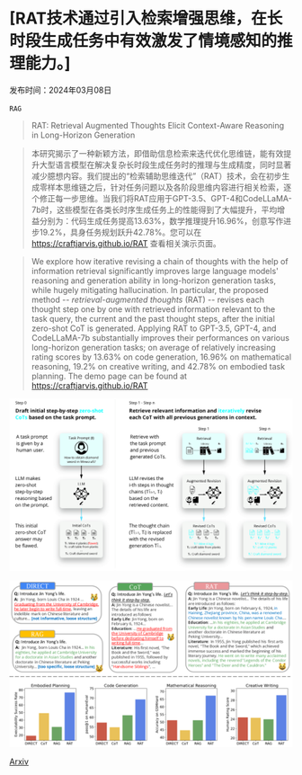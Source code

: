 # [RAT技术通过引入检索增强思维，在长时段生成任务中有效激发了情境感知的推理能力。]

发布时间：2024年03月08日

`RAG`

> RAT: Retrieval Augmented Thoughts Elicit Context-Aware Reasoning in Long-Horizon Generation

> 本研究揭示了一种新颖方法，即借助信息检索来迭代优化思维链，能有效提升大型语言模型在解决复杂长时段生成任务时的推理与生成精度，同时显著减少臆想内容。我们提出的“检索辅助思维迭代”（RAT）技术，会在初步生成零样本思维链之后，针对任务问题以及各阶段思维内容进行相关检索，逐个修正每一步思维。当我们将RAT应用于GPT-3.5、GPT-4和CodeLLaMA-7b时，这些模型在各类长时序生成任务上的性能得到了大幅提升，平均增益分别为：代码生成任务提高13.63%，数学推理提升16.96%，创意写作进步19.2%，具身任务规划跃升42.78%。您可以在 https://craftjarvis.github.io/RAT 查看相关演示页面。

> We explore how iterative revising a chain of thoughts with the help of information retrieval significantly improves large language models' reasoning and generation ability in long-horizon generation tasks, while hugely mitigating hallucination. In particular, the proposed method -- *retrieval-augmented thoughts* (RAT) -- revises each thought step one by one with retrieved information relevant to the task query, the current and the past thought steps, after the initial zero-shot CoT is generated. Applying RAT to GPT-3.5, GPT-4, and CodeLLaMA-7b substantially improves their performances on various long-horizon generation tasks; on average of relatively increasing rating scores by 13.63% on code generation, 16.96% on mathematical reasoning, 19.2% on creative writing, and 42.78% on embodied task planning. The demo page can be found at https://craftjarvis.github.io/RAT

![RAT技术通过引入检索增强思维，在长时段生成任务中有效激发了情境感知的推理能力。](../../../paper_images/2403.05313/x2.png)

![RAT技术通过引入检索增强思维，在长时段生成任务中有效激发了情境感知的推理能力。](../../../paper_images/2403.05313/x3.png)

[Arxiv](https://arxiv.org/abs/2403.05313)